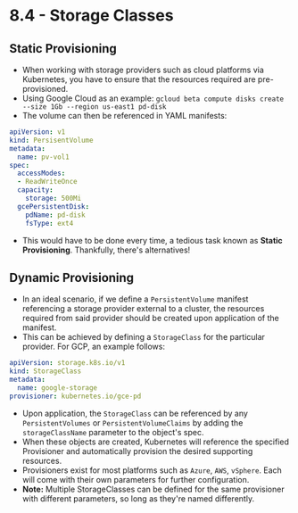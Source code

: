 # 8.4 - Storage Classes

## Static Provisioning

- When working with storage providers such as cloud platforms via Kubernetes, you have to ensure that the resources required are pre-provisioned.
- Using Google Cloud as an example: `gcloud beta compute disks create --size 1Gb --region us-east1 pd-disk`
- The volume can then be referenced in YAML manifests:

```yaml
apiVersion: v1
kind: PersisentVolume
metadata:
  name: pv-vol1
spec:
  accessModes:
  - ReadWriteOnce
  capacity:
    storage: 500Mi
  gcePersistentDisk:
    pdName: pd-disk
    fsType: ext4
```

- This would have to be done every time, a tedious task known as **Static Provisioning**. Thankfully, there's alternatives!

## Dynamic Provisioning

- In an ideal scenario, if we define a `PersistentVolume` manifest referencing a storage provider external to a cluster, the resources required from said provider should be created upon application of the manifest.
- This can be achieved by defining a `StorageClass` for the particular provider. For GCP, an example follows:

```yaml
apiVersion: storage.k8s.io/v1
kind: StorageClass
metadata:
  name: google-storage
provisioner: kubernetes.io/gce-pd
```

- Upon application, the `StorageClass` can be referenced by any `PersistentVolumes` or `PersistentVolumeClaims` by adding the `storageClassName` parameter to the object's spec.
- When these objects are created, Kubernetes will reference the specified Provisioner and automatically provision the desired supporting resources.
- Provisioners exist for most platforms such as `Azure`, `AWS`, `vSphere`. Each will come with their own parameters for further configuration.
- **Note:** Multiple StorageClasses can be defined for the same provisioner with different parameters, so long as they're named differently.
